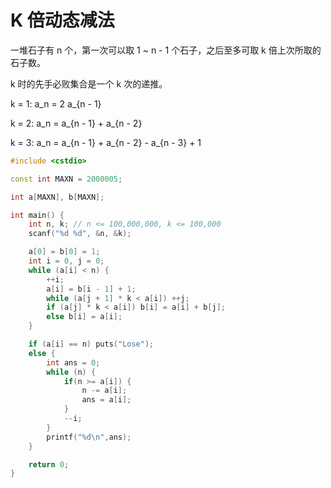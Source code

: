 # K 倍动态减法

一堆石子有 n 个，第一次可以取 1 ~ n - 1 个石子，之后至多可取 k 倍上次所取的石子数。

k 时的先手必败集合是一个 k 次的递推。

k = 1: a_n = 2 a_{n - 1}

k = 2: a_n = a_{n - 1} + a_{n - 2}

k = 3: a_n = a_{n - 1} + a_{n - 2} - a_{n - 3} + 1

```c++
#include <cstdio>

const int MAXN = 2000005;

int a[MAXN], b[MAXN];

int main() {
    int n, k; // n <= 100,000,000, k <= 100,000
    scanf("%d %d", &n, &k);

    a[0] = b[0] = 1;
    int i = 0, j = 0;
    while (a[i] < n) {
        ++i;
        a[i] = b[i - 1] + 1;
        while (a[j + 1] * k < a[i]) ++j;
        if (a[j] * k < a[i]) b[i] = a[i] + b[j];
        else b[i] = a[i];
    }

    if (a[i] == n) puts("Lose");
    else {
        int ans = 0;
        while (n) {
            if(n >= a[i]) {
                n -= a[i];
                ans = a[i];
            }
            --i;
        }
        printf("%d\n",ans);
    }

    return 0;
}
```
